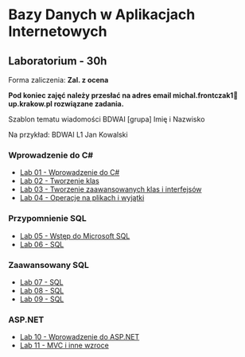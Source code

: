 # Bazy Danych w Aplikacjach Internetowych
## Laboratorium - 30h

Forma zaliczenia: **Zal. z ocena**

**Pod koniec zajęć należy przesłać na adres email michal.frontczak1📧up.krakow.pl rozwiązane zadania.**

Szablon tematu wiadomości BDWAI [grupa] Imię i Nazwisko

Na przykład:
BDWAI L1 Jan Kowalski

### Wprowadzenie do C#
- [Lab 01 - Wprowadzenie do C#](lab/01_intro.md)
- [Lab 02 - Tworzenie klas](lab/02_klasy.md)
- [Lab 03 - Tworzenie zaawansowanych klas i interfejsów](lab/03_dziedziczenie_i_interfejsy.md)
- [Lab 04 - Operacje na plikach i wyjątki](lab/04_pliki_i_wyjatki.md)

### Przypomnienie SQL
- [Lab 05 - Wstęp do Microsoft SQL](lab/05_intro_baza_danych.md)
- [Lab 06 - SQL](#)

### Zaawansowany SQL
- [Lab 07 - SQL](#)
- [Lab 08 - SQL](#)
- [Lab 09 - SQL](#)

### ASP.NET
- [Lab 10 - Wprowadzenie do ASP.NET](#)
- [Lab 11 - MVC i inne wzroce](#)
